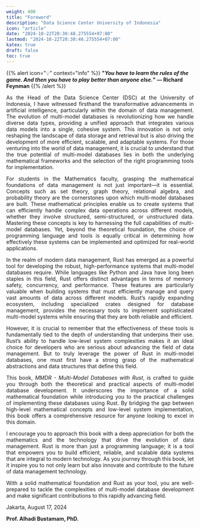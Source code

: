 ```yaml
---
weight: 400
title: "Foreword"
description: "Data Science Center University of Indonesia"
icon: "article"
date: "2024-10-22T20:30:48.275554+07:00"
lastmod: "2024-10-22T20:30:48.275554+07:00"
katex: true
draft: false
toc: true
---
```

{{% alert icon="💡" context="info" %}}
<strong>"<em>You have to learn the rules of the game. And then you have to play better than anyone else.</em>" — Richard Feynman</strong>
{{% /alert %}}

<p style="text-align: justify;">
As the Head of the Data Science Center (DSC) at the University of Indonesia, I have witnessed firsthand the transformative advancements in artificial intelligence, particularly within the domain of data management. The evolution of multi-model databases is revolutionizing how we handle diverse data types, providing a unified approach that integrates various data models into a single, cohesive system. This innovation is not only reshaping the landscape of data storage and retrieval but is also driving the development of more efficient, scalable, and adaptable systems. For those venturing into the world of data management, it is crucial to understand that the true potential of multi-model databases lies in both the underlying mathematical frameworks and the selection of the right programming tools for implementation.
</p>

<p style="text-align: justify;">
For students in the Mathematics faculty, grasping the mathematical foundations of data management is not just important—it is essential. Concepts such as set theory, graph theory, relational algebra, and probability theory are the cornerstones upon which multi-model databases are built. These mathematical principles enable us to create systems that can efficiently handle complex data operations across different models, whether they involve structured, semi-structured, or unstructured data. Mastering these concepts is key to harnessing the full capabilities of multi-model databases. Yet, beyond the theoretical foundation, the choice of programming language and tools is equally critical in determining how effectively these systems can be implemented and optimized for real-world applications.
</p>

<p style="text-align: justify;">
In the realm of modern data management, Rust has emerged as a powerful tool for developing the robust, high-performance systems that multi-model databases require. While languages like Python and Java have long been staples in this field, Rust offers distinct advantages in terms of memory safety, concurrency, and performance. These features are particularly valuable when building systems that must efficiently manage and query vast amounts of data across different models. Rust’s rapidly expanding ecosystem, including specialized crates designed for database management, provides the necessary tools to implement sophisticated multi-model systems while ensuring that they are both reliable and efficient.
</p>

<p style="text-align: justify;">
However, it is crucial to remember that the effectiveness of these tools is fundamentally tied to the depth of understanding that underpins their use. Rust’s ability to handle low-level system complexities makes it an ideal choice for developers who are serious about advancing the field of data management. But to truly leverage the power of Rust in multi-model databases, one must first have a strong grasp of the mathematical abstractions and data structures that define this field.
</p>

<p style="text-align: justify;">
This book, <em>MMDR - Multi-Model Databases with Rust</em>, is crafted to guide you through both the theoretical and practical aspects of multi-model database development. It underscores the importance of a solid mathematical foundation while introducing you to the practical challenges of implementing these databases using Rust. By bridging the gap between high-level mathematical concepts and low-level system implementation, this book offers a comprehensive resource for anyone looking to excel in this domain.
</p>

<p style="text-align: justify;">
I encourage you to approach this book with a deep appreciation for both the mathematics and the technology that drive the evolution of data management. Rust is more than just a programming language; it is a tool that empowers you to build efficient, reliable, and scalable data systems that are integral to modern technology. As you journey through this book, let it inspire you to not only learn but also innovate and contribute to the future of data management technology.
</p>

<p style="text-align: justify;">
With a solid mathematical foundation and Rust as your tool, you are well-prepared to tackle the complexities of multi-model database development and make significant contributions to this rapidly advancing field.
</p>

<p style="text-align: justify;">
Jakarta, August 17, 2024
</p>

<p style="text-align: justify;">
<strong>Prof. Alhadi Bustamam, PhD.</strong>
</p>
